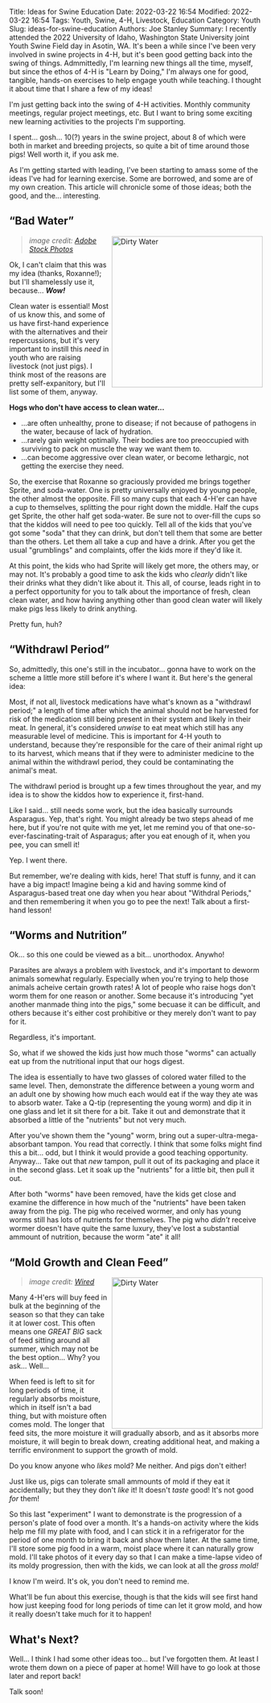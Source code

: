 Title: Ideas for Swine Education
Date: 2022-03-22 16:54
Modified: 2022-03-22 16:54
Tags: Youth, Swine, 4-H, Livestock, Education
Category: Youth
Slug: ideas-for-swine-education
Authors: Joe Stanley
Summary: I recently attended the 2022 University of Idaho, Washington State University joint Youth Swine Field day in Asotin, WA. It's been a while since I've been very involved in swine projects in 4-H, but it's been good getting back into the swing of things. Admmittedly, I'm learning new things all the time, myself, but since the ethos of 4-H is "Learn by Doing," I'm always one for good, tangible, hands-on exercises to help engage youth while teaching. I thought it about time that I share a few of my ideas!



I'm just getting back into the swing of 4-H activities. Monthly community meetings, regular project meetings, etc. But I want to bring some exciting new
learning activities to the projects I'm supporting.

I spent... gosh... 10(?) years in the swine project, about 8 of which were both in market and breeding projects, so quite a bit of time around those pigs!
Well worth it, if you ask me.

As I'm getting started with leading, I've been starting to amass some of the ideas I've had for learning exercise. Some are borrowed, and some are of my
own creation. This article will chronicle some of those ideas; both the good, and the... interesting.


## “Bad Water”

<img src="https://t4.ftcdn.net/jpg/01/18/85/23/360_F_118852383_kjyToVFqvQ9T1rNlfrYQuYiAlmtqZTU9.jpg"
    width="300" alt="Dirty Water" align="right">

> *image credit: [Adobe Stock Photos](https://stock.adobe.com/hu/search/images?k=dirty+water+glass)*

Ok, I can't claim that this was my idea (thanks, Roxanne!); but I'll shamelessly use it, because... ***Wow!***

Clean water is essential! Most of us know this, and some of us have first-hand experience with the alternatives and their repercussions, but it's very
important to instill this *need* in youth who are raising livestock (not just pigs). I think most of the reasons are pretty self-expanitory, but I'll
list some of them, anyway.

**Hogs who don't have access to clean water...**

* ...are often unhealthy, prone to disease; if not because of pathogens in the water, because of lack of hydration.
* ...rarely gain weight optimally. Their bodies are too preoccupied with surviving to pack on muscle the way we want them to.
* ...can become aggressive over clean water, or become lethargic, not getting the exercise they need.

So, the exercise that Roxanne so graciously provided me brings together Sprite, and soda-water. One is pretty universally enjoyed by young people, the
other almost the opposite. Fill so many cups that each 4-H'er can have a cup to themselves, splitting the pour right down the middle. Half the cups get
Sprite, the other half get soda-water. Be sure not to over-fill the cups so that the kiddos will need to pee too quickly. Tell all of the kids that you've
got some "soda" that they can drink, but don't tell them that some are better than the others. Let them all take a cup and have a drink. After you get the
usual "grumblings" and complaints, offer the kids more if they'd like it.

At this point, the kids who had Sprite will likely get more, the others may, or may not. It's probably a good time to ask the kids who *clearly* didn't
like their drinks what they didn't like about it. This all, of course, leads right in to a perfect opportunity for you to talk about the importance of
fresh, clean clean water, and how having anything other than good clean water will likely make pigs less likely to drink anything.

Pretty fun, huh?

## “Withdrawl Period”

So, admittedly, this one's still in the incubator... gonna have to work on the scheme a little more still before it's where I want it. But here's the
general idea:

Most, if not all, livestock medications have what's known as a "withdrawl period;" a length of time after which the animal should not be harvested for
risk of the medication still being present in their system and likely in their meat. In general, it's considered *unwise* to eat meat which still has
any measurable level of medicine. This is important for 4-H youth to understand, because they're responsible for the care of their animal right up to its
harvest, which means that if they were to administer medicine to the animal within the withdrawl period, they could be contaminating the animal's meat.

The withdrawl period is brought up a few times throughout the year, and my idea is to show the kiddos how to experience it, first-hand.

Like I said... still needs some work, but the idea basically surrounds Asparagus. Yep, that's right. You might already be two steps ahead of me here, but
if you're not quite with me yet, let me remind you of that one-so-ever-fascinating-trait of Asparagus; after you eat enough of it, when you pee, you can smell it!

Yep. I went there.

But remember, we're dealing with kids, here! That stuff is funny, and it can have a big impact! Imagine being a kid and having somme kind of Asparagus-based treat one day when you hear about "Withdral Periods," and then remembering it when you go to pee the next! Talk about a first-hand lesson!


## “Worms and Nutrition”

Ok... so this one could be viewed as a bit... unorthodox. Anywho!

Parasites are always a problem with livestock, and it's important to deworm animals somewhat regularly. Especially when you're trying to help those
animals acheive certain growth rates! A lot of people who raise hogs don't worm them for one reason or another. Some because it's introducing "yet
another manmade thing into the pigs," some becuase it can be difficult, and others because it's either cost prohibitive or they merely don't want to
pay for it.

Regardless, it's important.

So, what if we showed the kids just how much those "worms" can actually eat up from the nutritional input that our hogs digest.

The idea is essentially to have two glasses of colored water filled to the same level. Then, demonstrate the difference between a young worm and an adult
one by showing how much each would eat if the way they ate was to absorb water. Take a Q-tip (representing the young worm) and dip it in one glass and let
it sit there for a bit. Take it out and demonstrate that it absorbed a little of the "nutrients" but not very much.

After you've shown them the "young" worm, bring out a super-ultra-mega-absorbant tampon. You read that correctly. I think that some folks might find this
a bit... odd, but I think it would provide a good teaching opportunity. Anyway... Take out that *new* tampon, pull it out of its packaging and place it in
the second glass. Let it soak up the "nutrients" for a little bit, then pull it out.

After both "worms" have been removed, have the kids get close and examine the difference in how much of the "nutrients" have been taken away from the pig.
The pig who received wormer, and only has young worms still has lots of nutrients for themselves. The pig who *didn't* receive wormer doesn't have quite
the same luxury, they've lost a substantial ammount of nutrition, because the worm "ate" it all!


## “Mold Growth and Clean Feed”

<img src="https://media.wired.com/photos/5f4d18f6bb023d54b55e4e19/master/pass/Science_penicillum_922527614.jpg"
    width="300" alt="Dirty Water" align="right">

> *image credit: [Wired](https://www.wired.com/story/grim-reality-reopening-more-mold-offices-schools-houses/)*

Many 4-H'ers will buy feed in bulk at the beginning of the season so that they can take it at lower cost. This often means one *GREAT BIG* sack of feed
sitting around all summer, which may not be the best option... Why? you ask... Well...

When feed is left to sit for long periods of time, it regularly absorbs moisture, which in itself isn't a bad thing, but with moisture often comes mold.
The longer that feed sits, the more moisture it will gradually absorb, and as it absorbs more moisture, it will begin to break down, creating additional
heat, and making a terrific environment to support the growth of mold.

Do you know anyone who *likes* mold? Me neither. And pigs don't either!

Just like us, pigs can tolerate small ammounts of mold if they eat it accidentally; but they they don't *like* it! It doesn't *taste* good! It's not good
*for* them!

So this last "experiment" I want to demonstrate is the progression of a person's plate of food over a month. It's a hands-on activity where the kids help
me fill my plate with food, and I can stick it in a refrigerator for the period of one month to bring it back and show them later. At the same time, I'll
store some pig food in a warm, moist place where it can naturally grow mold. I'll take photos of it every day so that I can make a time-lapse video of its
moldy progression, then with the kids, we can look at all the *gross mold!*

I know I'm weird. It's ok, you don't need to remind me.

What'll be fun about this exercise, though is that the kids will see first hand how just keeping food for long periods of time can let it grow mold, and
how it really doesn't take much for it to happen!


## What's Next?

Well... I think I had some other ideas too... but I've forgotten them. At least I wrote them down on a piece of paper at home! Will have to go look at
those later and report back!

Talk soon!